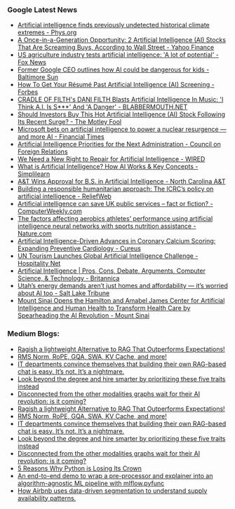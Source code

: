 ### Google Latest News
<!-- GOOGLE-NEWS-CONTENT:START -->

- [Artificial intelligence finds previously undetected historical climate extremes - Phys.org](https://news.google.com/rss/articles/CBMilgFBVV95cUxQY1lLYzFfN2xmWmZpQzdJSnRUVU5iU2RaSmd6WEpib0M3cjFQT3VpNWFyR0VWUXkya3djel91NE45a2I4d2d1UFZIQzhYQ3c1S2d1SEFLemVaSXJXUm44YTRJRzZnbnluaVNWQjNNMDBNNk55eWxndHR5dEk4Wm9Ha3lScl9STUxKVU5PeVN5WHY2ckNiRHfSAZQBQVVfeXFMTTRqX0hOaEZGNVNQSUdvaTBCY1QtQVJwOFNZWG1wSnlrWWV5RW1GTEEyc2NtMXdqWGcwb3drZXpzSFRxdHhKeGVxVW5vVzU4VldsRjRlY1J2aGtWN09jQ0NPQlFqYUVnSjQ5NEs2U2lvNEVZLUthdnloMl9kLWhrRzBYaFl4UFU1MTAxR3RvRnZMT3kxWQ?oc=5)
- [A Once-in-a-Generation Opportunity: 2 Artificial Intelligence (AI) Stocks That Are Screaming Buys, According to Wall Street - Yahoo Finance](https://news.google.com/rss/articles/CBMijwFBVV95cUxQLXYyeUpoNnp6M1o5M3lBbThNU1VzNmxKZGNJaEktc0FqV1RvdHh3bXpXblhfa1BydFpJYmMtOXA1SGpsZXpOMEt0dXdZTnFUbWIwQnQ0NFk5SE5FWTNoYTFTUi1Rc2xnUE5wVUpLZEhtZ2x4aUUwV1dhVGliX0pBcUVrd2wtdUtMaG1IaHFXWQ?oc=5)
- [US agriculture industry tests artificial intelligence: 'A lot of potential' - Fox News](https://news.google.com/rss/articles/CBMilwFBVV95cUxPMjN0ZWtadlY5RVV0OHRiLVZBMnA1YTVXTlRtSTQtRDNwTWV0YzROSGNOaGxFS2gyVDdYSXpfQ05Dczl3YkJaeGxlX0FYZ09QRGhUM1p3SW5uQmZTSWxIS1VUNG1NcW95ZW5sZm9TZzEzVUxLbW1QTWdIODE5RUtkZ25zUUlLbHJmNW1GQjJmWFB6WmZCRXNz0gGcAUFVX3lxTE1NdFZvRTNrNTBZbHlmal9ZaVNYdlZ5RTNwRmpvczR2UTZwa2hwdXdzQkFWWVZBcXRpM2E0WFJsZEFfaEhwT3JPaFBQQ3lQazZyR28yQ2Ewb1ZxR25hUjJsTU5SMl9TdDFhS2oxMmhyWnM4ZXVURlhhMklFaFVQUmZ6WmVubVZwSXMtdGpFSWw5XzBVYmdRa1hILUVicQ?oc=5)
- [Former Google CEO outlines how AI could be dangerous for kids - Baltimore Sun](https://news.google.com/rss/articles/CBMihwFBVV95cUxNcU9lU01nV2NDcF9yM2xDUy1pTDh4QXc0N0E4WDVtY0lyUnpOMy12Nm8xQldaWWFqR0EwUkRaRzZERnFzdE52WlNLWlpYWERxTGRKMTVEeG5vNENSbmxJemQ4cEpxck1PTUtzbU4zcFQtMURlUVU2cjk0dkxnelVncGl2WUFnYnM?oc=5)
- [How To Get Your Résumé Past Artificial Intelligence (AI) Screening - Forbes](https://news.google.com/rss/articles/CBMiuAFBVV95cUxPRXN4SmJFS2ZtLTRPQzlRQ2ROczgycUFEZEk3LTEzblAzSlNKRmhqZlVmQ21aUW1BTW93YjRFd3hWcEFRd2ItT2JLZlNlZVNCcnF0a1lKay14amZDUzdJMjFpcXBuOEJEbDA5UHZGTlpGWXJReDV3RUhudHpGdWp4VDc5NENHbHNNVDNpZTNZSG9wVklIRU9SRExWeXBsSWJHR0FaT2RhV1owZE1QN0VTU0F5MUk5YlFx?oc=5)
- [CRADLE OF FILTH's DANI FILTH Blasts Artificial Intelligence In Music: 'I Think A.I. Is S***' And 'A Danger' - BLABBERMOUTH.NET](https://news.google.com/rss/articles/CBMixgFBVV95cUxOa1R1Rk9EZTFHS3oyT2JqZ2dic0MyNVJ4YlRDZFhLcm9MT3dsdVY5SUV0ZEJJREdaRjRWYzd4RTBFUFUyT3JVM2JGbmNURnBwOWlWZ0s5OEJvQXFVNU1la2lWcEN2U1lxZzNwel9maWpOb2lCeXBFMkxqWXdXcVBvT3JSZXJwY3Z4ZHFoN2FBRE1fUlVWOHB2Nnc3aG1xMXl4YzJVaW9tOEJ2VlVZR1pIRFNSVkd3a1FOTzAtd2hCR1ZKMnV1NkE?oc=5)
- [Should Investors Buy This Hot Artificial Intelligence (AI) Stock Following Its Recent Surge? - The Motley Fool](https://news.google.com/rss/articles/CBMilgFBVV95cUxQcnRQaG4xR3o4VVlmdHZuaEdxVGhJc1NDdEdLdnZScFgtOUd0REF5NnY4OVFtLS1WQU9rd2czaFppVkliNXZ5NURwQ1c4M19saGdKN2VJVngyQThibzhuRklueW1hdmo1a0tjRlp2ZDJ6RU53Y3BOSnNBdGtQVzVJYVFOUHNRMTNjczZ0RUFLMWU5ZHNoT0E?oc=5)
- [Microsoft bets on artificial intelligence to power a nuclear resurgence — and more AI - Financial Times](https://news.google.com/rss/articles/CBMicEFVX3lxTFBwdk94LTYtbmc4cDlmdkQ2cl9HMFB2RWt3a3VhY3BYU1VPZDNwV0RldnN2TFJnR056QTRBM3dfYUd6X2ktelF5OENnMmtSVnozWjNrZ2hlOGhKejF6OXBYLWFNMHA3Q2pNOXBWdG9sOHk?oc=5)
- [Artificial Intelligence Priorities for the Next Administration - Council on Foreign Relations](https://news.google.com/rss/articles/CBMikAFBVV95cUxNNlg3ZmppcEVkamhHbnFSbXZYV295V0JBUmJxVGNnSnFFUnZ4ZFl2NEpmeXVuOU1SM3o0ejI2cVJaVEo4akZSMnV5a2pIT0JDU3FLdzVDZHhnLW04dXFSY1NMMFZPY1c4VU9tVFphUDJMWHFGQWJzbWprSkEwVXhlaVl5Y0M2OVBULUxUM2puSVY?oc=5)
- [We Need a New Right to Repair for Artificial Intelligence - WIRED](https://news.google.com/rss/articles/CBMijAFBVV95cUxQYzNuelhwMG9Wb1pwQWM1SFBFR1FxNDNaUDdYcExzbzF2NEJZQlZ5U2k3ZTZOb0lTWTFQdE9LWkt0NDRMUXNUZTFTbFh5a28zaElLcEU1cGJscm83LV80c1RRSHJLa1NiU2VlZ0V1STVCY3MwellUS2Z5SXZyVmE5bWhBTUdPeS11OW5lSg?oc=5)
- [What is Artificial Intelligence? How AI Works & Key Concepts - Simplilearn](https://news.google.com/rss/articles/CBMipAFBVV95cUxPVVFqUGlIQ0dCX0hxVDg0V3cxbjZKQ0dpZFZoNF9GV3dFb1I1V3hZZDBzTE4tZk92bzdBNmlTbS1NVTF4ZDVrdDNTQjctN292UjJnTloySjUtbnRjdXF5QTBhc1V3RzdYMTR0Q0ctRTNORTI2WllGQnhwMWpFVHBXRmhJRnVtd2JaSXctcHVETElfWkpsMlRuY3RkMVZfdXVKNnVMSg?oc=5)
- [A&T Wins Approval for B.S. in Artificial Intelligence - North Carolina A&T](https://news.google.com/rss/articles/CBMibkFVX3lxTE1Lbjl6aWFCQzl5UFc2WEEyNzZjQ1pjeDJXQnFWRjJFME9mbW04MTNxYmNOUUFsNlVXWDRnbHdJLUUyNlBVS3BwNmZvVTN3Mm9hbnp0ak9GUENNMkJIczJEdlRXaUwzSHlVVm1vRmRR?oc=5)
- [Building a responsible humanitarian approach: The ICRC’s policy on artificial intelligence - ReliefWeb](https://news.google.com/rss/articles/CBMitAFBVV95cUxPWmlZdEo0c0JGOEpPNV9xSm5oRHBrOTBKWWNsNTlqU0p2M1NfMTA3dHdSSFZ0SjdMSjVsYVJQYUhqdFVIYmo4NkdWc2dMMTN1YmVPaHhVdGlfLV9tYm5DVGVsdXRwNVdwTGNwWmk5QXNMUVlUeGVsNGF1T3dtQk9XZmVuYWJ6dVZKUXZKd0h6aExMVGFjVnlLemZyQ0JpNzlFd0ZxYzNMQ1U2Z2otNHdGdE1XRmY?oc=5)
- [Artificial intelligence can save UK public services – fact or fiction? - ComputerWeekly.com](https://news.google.com/rss/articles/CBMiqgFBVV95cUxQUGcyUHpvZ1lPYWI1dVRhT1VCZ0hrLXVWN01pTkdYR2Y5NTFudjk5UWlpLTEtZEFQcWVmbUpaTldlYzlGaTRYY3lsd2wySUt2Q0YtTGNyNGRBMS12SDU3dW9abkdjRWZoeGR2MlUyaVZNVWpHZWY4dFlieHRRbmFaeUpnREVpdDlnQjJucFREOS1SOHY0N3lmSnNidjF3U3dHbHBKUVlCTUo4Zw?oc=5)
- [The factors affecting aerobics athletes’ performance using artificial intelligence neural networks with sports nutrition assistance - Nature.com](https://news.google.com/rss/articles/CBMiX0FVX3lxTFA4WTNaNkFmeU9qMTJBemhWakx1MjBTQjJPdmZvd2oxOTM2MzRZQzFhbDNueTNhUWNzZ01DcXRQUHdKNE5lVjBMSTNqclliUkg1WXFmTmhOb3p5eVF4NndV?oc=5)
- [Artificial Intelligence-Driven Advances in Coronary Calcium Scoring: Expanding Preventive Cardiology - Cureus](https://news.google.com/rss/articles/CBMi1AFBVV95cUxQUDMxS0k2b3FpUThQS3ZrRjFJdXRncWxmR0FPbkN3ZVpUbXVPZVVqRWtuSHdMR0ZwYzQ2TmVBdU53ZUlGTVlCYUw3c0ExT0xTMUU0UTBFcjNreWhfYXJvSTRKYVRDT3dMMzRlZldUcm52ZTFzN3pITnVWbkxoeENLNlFpb0ZZTlhZd3YzSWxCNzhOeWtLeTVIcnFfN3hvU1pXZlMwRkhVVEc5cFFCRm8tMjhpMHBfcHFtMHMyaFBZb2haZnpFNFZ4QmVOVmFXSlJzak9Zbw?oc=5)
- [UN Tourism Launches Global Artificial Intelligence Challenge - Hospitality Net](https://news.google.com/rss/articles/CBMiXEFVX3lxTE04d0lmMHVIaDFHVFlXYVdJaWsydlR3alkwVkllTjRnMGtfdEdVSFpwWlpZSG1oY1MycTdmZ19KUmFwQVZzSTgwZkpVeVVVaWdlR3BseDJobW9WTG1V?oc=5)
- [Artificial Intelligence | Pros, Cons, Debate, Arguments, Computer Science, & Technology - Britannica](https://news.google.com/rss/articles/CBMidkFVX3lxTFBLOFRoZ3JOQjhkUWhpMGQ1RmRWT0tPRWd3TEpmN2kzV1A0b3N5NmpNTGs2eVR3QXVZNEhBMkZnU2xPd3RwZU43Z2dVVkdEUUJfVklHQ2Q1eUFEU3VCMm5OVEJlWDdvTEFIeDMzN29nSmJlbnhfM3c?oc=5)
- [Utah’s energy demands aren’t just homes and affordability — it’s worried about AI too - Salt Lake Tribune](https://news.google.com/rss/articles/CBMie0FVX3lxTE54bWxfbmtZRUppWnRJNTlpajVlWkZ1d1RnT19ZT0d3ZVlYTnlTU2pFbmczSS1WXzNPUGhXcjZOM3ZtNFB1QTliWEZsMEFsS1lmeXV5VlFpUERRUFdXOFRndzZsZEhXWGhSLXA4dmpScVQxMUtuZnpCZmpVYw?oc=5)
- [Mount Sinai Opens the Hamilton and Amabel James Center for Artificial Intelligence and Human Health to Transform Health Care by Spearheading the AI Revolution - Mount Sinai](https://news.google.com/rss/articles/CBMirgJBVV95cUxOSGprM2Njc0NUS0NtbGtrM3RBREUta21BTDY1Ul9OYnpVWTFObUU3Rms1S2VocVdfa3B4eHF2a202TDJKeUYtOVhTTlYteHhtdWFHaFFLV0NRWERmYjFQMHdOaG1vaThyVFFrSFVnT19PWkdBcDZWYkFjTUt3elZnazgyRnJvb2VBVjZMTHNVb0FjWjhLeU4tRkd6dm4tWjU5ZTZ1VlREaUM0M0N0ZHdKV2ZuZXNlMEdWWkNaU2tpQkdNRDMyRzlFVVVodnl3N09VRm5ScERLSjRyQU1HLXMxaWpkdlktd2ZIdWNrdnEybG9pY3lhbEhBSHc1OGF5RTZaaEU5VWhSUGpWeEI5Y0NYZWJCbVItM3UwRVBaRzVvWWRONlhpeWx3enkxRExFZw?oc=5)<!-- GOOGLE-NEWS-CONTENT:END -->

### Medium Blogs:
<!-- MEDIUM-CONTENT:START -->

- [Ragish a lightweight Alternative to RAG That Outperforms Expectations!](https://medium.com/@rakshith.g_13163/how-i-accidentally-created-a-better-rag-adjacent-tool-1cb09929996f?source=topic_portal---recommended_stories---machine_learning---0-84--------------------99308bd9_1919_4761_b34b_8812adfe2d07-------)
- [RMS Norm, RoPE, GQA, SWA, KV Cache, and more!](https://medium.com/towards-data-science/mistral-7b-explained-towards-more-efficient-language-models-7f9c6e6b7251?source=topic_portal---recommended_stories---machine_learning---1-107--------------------99308bd9_1919_4761_b34b_8812adfe2d07-------)
- [IT departments convince themselves that building their own RAG-based chat is easy. It’s not. It’s a nightmare.](https://medium.com/towards-artificial-intelligence/dear-it-departments-please-stop-trying-to-build-your-own-rag-4546b4638273?source=topic_portal---recommended_stories---machine_learning---2-85--------------------99308bd9_1919_4761_b34b_8812adfe2d07-------)
- [Look beyond the degree and hire smarter by prioritizing these five traits instead](https://medium.com/towards-data-science/why-a-data-scientist-with-a-phd-might-kill-your-early-stage-startup-fda22621c5b3?source=topic_portal---recommended_stories---machine_learning---3-84--------------------99308bd9_1919_4761_b34b_8812adfe2d07-------)
- [Disconnected from the other modalities graphs wait for their AI revolution: is it coming?](https://medium.com/towards-data-science/trapped-in-the-net-where-is-a-foundation-model-for-graphs-6154bd688d4c?source=topic_portal---recommended_stories---machine_learning---4-107--------------------99308bd9_1919_4761_b34b_8812adfe2d07-------)
- [Ragish a lightweight Alternative to RAG That Outperforms Expectations!](https://medium.com/@rakshith.g_13163/how-i-accidentally-created-a-better-rag-adjacent-tool-1cb09929996f?source=topic_portal---recommended_stories---machine_learning---0-84--------------------99308bd9_1919_4761_b34b_8812adfe2d07-------)
- [RMS Norm, RoPE, GQA, SWA, KV Cache, and more!](https://medium.com/towards-data-science/mistral-7b-explained-towards-more-efficient-language-models-7f9c6e6b7251?source=topic_portal---recommended_stories---machine_learning---1-107--------------------99308bd9_1919_4761_b34b_8812adfe2d07-------)
- [IT departments convince themselves that building their own RAG-based chat is easy. It’s not. It’s a nightmare.](https://medium.com/towards-artificial-intelligence/dear-it-departments-please-stop-trying-to-build-your-own-rag-4546b4638273?source=topic_portal---recommended_stories---machine_learning---2-85--------------------99308bd9_1919_4761_b34b_8812adfe2d07-------)
- [Look beyond the degree and hire smarter by prioritizing these five traits instead](https://medium.com/towards-data-science/why-a-data-scientist-with-a-phd-might-kill-your-early-stage-startup-fda22621c5b3?source=topic_portal---recommended_stories---machine_learning---3-84--------------------99308bd9_1919_4761_b34b_8812adfe2d07-------)
- [Disconnected from the other modalities graphs wait for their AI revolution: is it coming?](https://medium.com/towards-data-science/trapped-in-the-net-where-is-a-foundation-model-for-graphs-6154bd688d4c?source=topic_portal---recommended_stories---machine_learning---4-107--------------------99308bd9_1919_4761_b34b_8812adfe2d07-------)
- [5 Reasons Why Python is Losing Its Crown](https://medium.com/stackademic/is-python-still-the-king-of-data-science-476f1e3191b3?source=topic_portal---recommended_stories---machine_learning---5-85--------------------99308bd9_1919_4761_b34b_8812adfe2d07-------)
- [An end-to-end demo to wrap a pre-processor and explainer into an algorithm-agnostic ML pipeline with mlflow.pyfunc](https://medium.com/towards-data-science/explainable-generic-ml-pipeline-with-mlflow-2494ca1b3f96?source=topic_portal---recommended_stories---machine_learning---6-84--------------------99308bd9_1919_4761_b34b_8812adfe2d07-------)
- [How Airbnb uses data-driven segmentation to understand supply availability patterns.](https://medium.com/airbnb-engineering/from-data-to-insights-segmenting-airbnbs-supply-c88aa2bb9399?source=topic_portal---recommended_stories---machine_learning---7-107--------------------99308bd9_1919_4761_b34b_8812adfe2d07-------)<!-- MEDIUM-CONTENT:END -->

